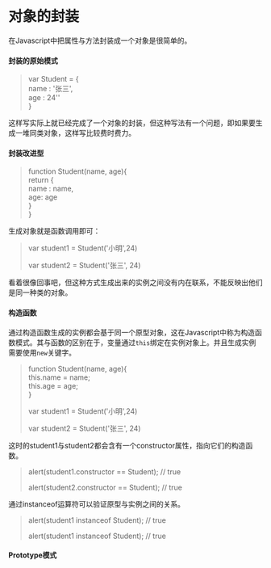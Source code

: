 # 对象的封装

在Javascript中把属性与方法封装成一个对象是很简单的。

#### 封装的原始模式

> var Student = {  
>     name : '张三',  
>     age : 24''  
> }

这样写实际上就已经完成了一个对象的封装，但这种写法有一个问题，即如果要生成一堆同类对象，这样写比较费时费力。

#### 封装改进型

> function Student\(name, age\){  
>     return {  
>         name : name,  
>         age: age  
>     }  
> }

生成对象就是函数调用即可：

> var student1 = Student\('小明',24\)
>
> var student2 = Student\('张三', 24\)

看着很像回事吧，但这种方式生成出来的实例之间没有内在联系，不能反映出他们是同一种类的对象。

#### 构造函数

通过构造函数生成的实例都会基于同一个原型对象，这在Javascript中称为构造函数模式。其与函数的区别在于，变量通过`this`绑定在实例对象上。并且生成实例需要使用`new`关键字。

> function Student\(name, age\){  
>     this.name = name;  
>     this.age = age;  
> }
>
> var student1 = Student\('小明',24\)
>
> var student2 = Student\('张三', 24\)

这时的student1与student2都会含有一个constructor属性，指向它们的构造函数。

> alert\(student1.constructor == Student\);    // true
>
> alert\(student2.constructor == Student\);    // true

通过instanceof运算符可以验证原型与实例之间的关系。

> alert\(student1 instanceof Student\);    // true
>
> alert\(student1 instanceof Student\);    // true

#### Prototype模式





